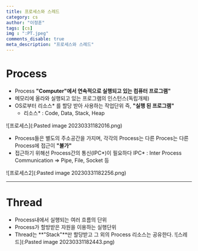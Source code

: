 ```yaml
---
title: 프로세스와 스레드
category: cs
author: "이정훈"
tags: [cs]
img : ":PT.jpeg"
comments_disable: true
meta_description: "프로세스와 스레드"
---
```


# Process

- Process **"Computer"에서 연속적으로 실행되고 있는 컴퓨터 프로그램"**
- 메모리에 올라와 실행되고 있는 프로그램의 인스턴스(독립개체)
- OS로부터 리소스* 를 할당 받아 사용하는 작업단위 즉, **"실행 된 프로그램"**
	- 리소스* : Code, Data, Stack, Heap

![프로세스](:Pasted image 20230331182016.png)

- Process들은 별도의 주소공간을 가지며, 각각의 Process는 다른 Proces는 다른 Process에 접근이 **"불가"**
- 접근하기 위해선 Process간의 통신(IPC*)이 필요하다
	  IPC* : Inter Process Communication => Pipe, File, Socket 등
	  
![프로세스2](:Pasted image 20230331182256.png)

***

# Thread
- Process내에서 실행되는 여러 흐름의 단위
- Process가 할방받은 자원을 이용하는 실행단위
- Thread는 **"Stack"**만 할당받고 그 외의 Process 리소스는 공유한다.
![스레드](:Pasted image 20230331182443.png)
